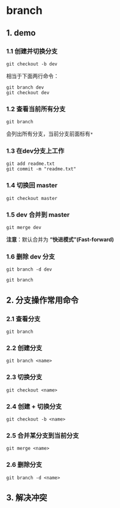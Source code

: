 # branch

## 1. demo

### 1.1 创建并切换分支

```git
git checkout -b dev
```

相当于下面两行命令：

```git
git branch dev
git checkout dev
```

### 1.2 查看当前所有分支

```git
git branch
```

会列出所有分支，当前分支前面标有```*```

### 1.3 在dev分支上工作

```git
git add readme.txt
git commit -m "readme.txt"
```

### 1.4 切换回 master

```git
git checkout master
```

### 1.5 dev 合并到 master

```git
git merge dev
```

**注意**：默认合并为 **“快进模式”(Fast-forward)**

### 1.6 删除 dev 分支

```git
git branch -d dev

git branch
```

## 2. 分支操作常用命令

### 2.1 查看分支

```git
git branch
```

### 2.2 创建分支

```git
git branch <name>
```

### 2.3 切换分支

```git
git checkout <name>
```

### 2.4 创建 + 切换分支

```git
git checkout -b <name>
```

### 2.5 合并某分支到当前分支

```git
git merge <name>
```

### 2.6 删除分支

```git
git branch -d <name>
```

## 3. 解决冲突


